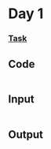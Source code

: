 # Day 1
### [Task](https://adventofcode.com/2022/day/1)
## Code
```java

```

## Input
```

```

## Output
```

```
